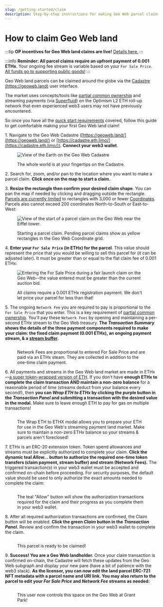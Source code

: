 ```yaml
---
slug: /getting-started/claim
description: Step-by-step instructions for making Geo Web parcel claims
---
```


# How to claim Geo Web land

:::tip
**OP incentives for Geo Web land claims are live!** [Details here.](https://www.geoweb.network/post/op-incentives)
:::

:::info
**Reminder: All parcel claims require an upfront payment of 0.001 ETHx**. Your ongoing fee stream is variable based on your `For Sale Price`. [All funds go to supporting public goods!](../concepts/network-funds)
:::

Geo Web land parcels can be claimed around the globe via the [Cadastre (https://geoweb.land)](https://geoweb.land/) user interface.&#x20;

The market uses concepts/tools like [partial common ownership](../concepts/partial-common-ownership) and streaming payments (via [Superfluid](https://www.superfluid.finance/)) on the Optimism L2 ETH roll-up network that even experienced web3 users may not have previously encountered.&#x20;

So once you have all the [quick start requirements](./quickstart) covered, follow this guide to get comfortable making your first Geo Web land claim!

1\. Navigate to the Geo Web Cadastre ([https://geoweb.land/](https://geoweb.land/) or [https://cadastre.eth.limo/](https://cadastre.eth.limo/)). **Connect your web3 wallet**.

<figure><img src="/assets/Cadastre Landing.png" alt="View of the Earth on the Geo Web Cadastre"/><figcaption><p>The whole world is at your fingertips on the Cadastre.</p></figcaption></figure>

2\. Search for, zoom, and/or pan to the location where you want to make a parcel claim. **Click once on the map to start a claim.**

3\. **Resize the rectangle then confirm your desired claim shape**. You can pan the map if needed by clicking and dragging outside the rectangle. [Parcels are currently limited](../developers/core-contracts/registrydiamond/geowebparcelfacet/) to rectangles with 3,000 or fewer [Coordinates](../developers/core-contracts/registrydiamond/geowebparcelfacet/geo-web-coordinates). Parcels also cannot exceed 200 coordinates North-to-South or East-to-West:

<figure><img src="/assets/Claim Start (1).png" alt="View of the start of a parcel claim on the Geo Web near the Eiffel tower."/><figcaption><p>Starting a parcel claim. Pending parcel claims show as yellow rectangles in the Geo Web Coordinate grid.</p></figcaption></figure>

4\. **Enter your `For Sale Price` (in ETHx) for the parcel**. This value should represent the price that you would be willing to sell this parcel for (it can be adjusted later). It must be greater than or equal to the flat claim fee of 0.001 ETHx:

<figure><img src="/assets/Min Claim Price.png" alt="Entering the For Sale Price during a fair launch claim on the Geo Web--the value entered must be greater than the current auction bid."/><figcaption><p>All claims require a 0.001 ETHx registration payment. We don't let price your parcel for less than that!</p></figcaption></figure>

5\. The ongoing `Network Fee` you are required to pay is proportional to the `For Sale Price` that you enter. This is a key requirement of [partial common ownership](../concepts/partial-common-ownership). You'll pay these `Network Fees` by opening and maintaining a per-second ETHx stream to the Geo Web treasury. **The **_**Transaction Summary**_** shows the details of the three payment components required to make your claim: the fixed claim payment (0.001 ETHx), an ongoing payment stream, & a** [**stream buffer**](https://help.superfluid.finance/en/articles/5744874-how-do-stream-buffers-work-in-superfluid)**.**&#x20;

<figure><img src="/assets/Transaction Summary.png" alt=""/><figcaption><p>Network Fees are proportional to entered For Sale Price and are paid via an ETHx steam. They are collected in addition to the one-time claim payment.</p></figcaption></figure>

6\. All payments and streams in the Geo Web land market are made in ETHx—[a super token-wrapped version of ETH](https://docs.superfluid.finance/superfluid/protocol-overview/in-depth-overview/super-tokens). If you don't have **enough ETHx to complete the claim transaction AND maintain a non-zero balance** for a reasonable period of time (streams deduct from your balance every second!), then **you can **_**Wrap ETH to ETHx**_** by clicking the purple button in the **_**Transaction Panel**_** and submitting a transaction with the desired value in the modal.** Make sure to leave enough ETH to pay for gas on multiple transactions!

<figure><img src="/assets/Wrap ETH.png" alt=""/><figcaption><p>The Wrap ETH to ETHX modal allows you to prepare your ETH for use in the Geo Web's streaming payment land market. Make sure to maintain a non-zero ETHx balance so your streams &#x26; parcels aren't foreclosed!</p></figcaption></figure>

7\. ETHx is an ERC-20 extension token. Token spend allowances and streams must be explicitly authorized to complete your claim. **Click the dynamic teal **_**Allow...**_** button to authorize the required one-time token transfers (claim payment, stream buffer) and stream (Network Fees).** The triggered transaction(s) in your web3 wallet must be accepted and confirmed on-chain before proceeding. For security purposes, the default value should be used to only authorize the exact amounts needed to complete the claim:&#x20;

<figure><img src="/assets/Authorize ETHx.png" alt=""/><figcaption><p>The teal "Allow" button will show the authorization transactions required for the claim and their progress as you complete them in your web3 wallet.</p></figcaption></figure>

8\. After all required authorization transactions are confirmed, the Claim button will be enabled. **Click the green **_**Claim**_** button in the **_**Transaction Panel**_**.** Review and confirm the transaction in your web3 wallet to complete the claim.

<figure><img src="/assets/Claim.png" alt=""/><figcaption><p>This parcel is ready to be claimed! </p></figcaption></figure>

9\. **Success! You are a Geo Web landholder.** Once your claim transaction is confirmed on-chain, the Cadastre will fetch these updates from the Geo Web subgraph and display your new pare (have a bit of patience with the web3 stack). **As the licensor, you can now edit the land parcel ERC-721 NFT metadata with a parcel name and URI link. You may also return to the parcel to edit your **_**For Sale Price**_** and **_**Network Fee**_** streams as needed:**

<figure><img src="/assets/Grant Park.png" alt=""/><figcaption><p>This user now controls this space on the Geo Web at Grant Park!</p></figcaption></figure>
